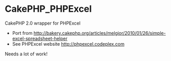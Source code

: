 CakePHP_PHPExcel
================

CakePHP 2.0 wrapper for PHPExcel

- Port from http://bakery.cakephp.org/articles/melgior/2010/01/26/simple-excel-spreadsheet-helper
- See PHPExcel website http://phpexcel.codeplex.com

Needs a lot of work!
